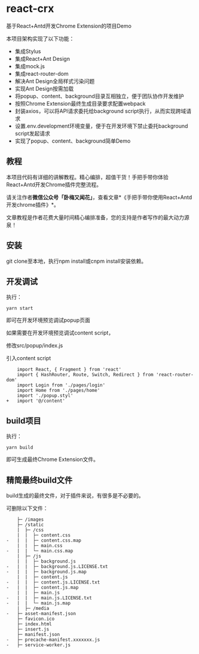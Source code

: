 # react-crx

基于React+Antd开发Chrome Extension的项目Demo

本项目架构实现了以下功能：

- 集成Stylus
- 集成React+Ant Design
- 集成mock.js
- 集成react-router-dom
- 解决Ant Design全局样式污染问题
- 实现Ant Design按需加载
- 将popup、content、background目录互相独立，便于团队协作开发维护
- 按照Chrome Extension最终生成目录要求配置webpack
- 封装axios，可以将API请求委托给background script执行，从而实现跨域请求
- 设置.env.development环境变量，便于在开发环境下禁止委托background script发起请求
- 实现了popup、content、background简单Demo

## 教程

本项目代码有详细的讲解教程。精心编排，超值干货！手把手带你体验React+Antd开发Chrome插件完整流程。

请关注作者**微信公众号「卧梅又闻花」**，查看文章*《手把手带你使用React+Antd开发chrome插件》*。

文章教程是作者花费大量时间精心编排准备，您的支持是作者写作的最大动力源泉！

## 安装

git clone至本地，执行npm install或cnpm install安装依赖。

## 开发调试

执行：
```
yarn start
```

即可在开发环境预览调试popup页面

如果需要在开发环境预览调试content script，

修改src/popup/index.js

引入content script
```
    import React, { Fragment } from 'react'
    import { HashRouter, Route, Switch, Redirect } from 'react-router-dom'
    import Login from './pages/login'
    import Home from './pages/home'
    import './popup.styl'
+   import '@/content'
```

## build项目

执行：
```
yarn build
```
即可生成最终Chrome Extension文件。

## 精简最终build文件

build生成的最终文件，对于插件来说，有很多是不必要的。

可删除以下文件：
```
    ├─ /images
    ├─ /static
    |  ├─ /css
    |  |  ├─ content.css
-   |  |  ├─ content.css.map
    |  |  ├─ main.css
-   |  |  └─ main.css.map
    |  ├─ /js
    |  |  ├─ background.js
-   |  |  ├─ background.js.LICENSE.txt
-   |  |  ├─ background.js.map
    |  |  ├─ content.js
-   |  |  ├─ content.js.LICENSE.txt
-   |  |  ├─ content.js.map
    |  |  ├─ main.js
-   |  |  ├─ main.js.LICENSE.txt
-   |  |  └─ main.js.map
    |  ├─ /media
-   ├─ asset-manifest.json
    ├─ favicon.ico
    ├─ index.html
    ├─ insert.js
    ├─ manifest.json
-   ├─ precache-manifest.xxxxxxx.js
-   ├─ service-worker.js
```
